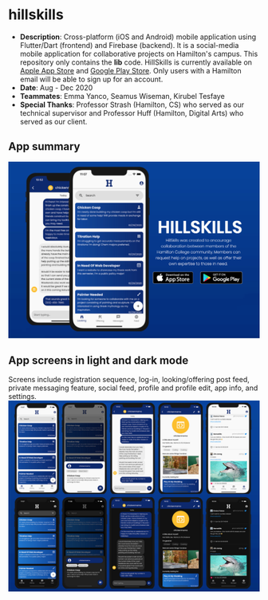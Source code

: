 # hillskills
* **Description**: Cross-platform (iOS and Android) mobile application using Flutter/Dart (frontend) and Firebase (backend). It is a social-media mobile application for collaborative projects on Hamilton's campus. This repository only contains the **lib** code. HillSkills is currently available on [Apple App Store](https://apps.apple.com/us/app/hillskills/id1540851136) and [Google Play Store](https://play.google.com/store/apps/details?id=edu.HamiltonCS.HillSkills). Only users with a Hamilton email will be able to sign up for an account.
* **Date**: Aug - Dec 2020
* **Teammates**: Emma Yanco, Seamus Wiseman, Kirubel Tesfaye
* **Special Thanks**: Professor Strash (Hamilton, CS) who served as our technical supervisor and Professor Huff (Hamilton, Digital Arts) who served as our client.

## App summary
![Screenshot](hillskills-main.png)

## App screens in light and dark mode
Screens include registration sequence, log-in, looking/offering post feed, private messaging feature, social feed, profile and profile edit, app info, and settings.
![Screenshot](hillskills-screens.png)
